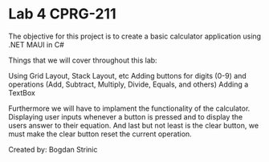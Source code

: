 # Lab 4 CPRG-211 

The objective for this project is to create a basic calculator application using .NET MAUI in C# 

Things that we will cover throughout this lab: 

Using Grid Layout, Stack Layout, etc
Adding buttons for digits (0-9) and operations (Add, Subtract, Multiply, Divide, Equals, and others) 
Adding a TextBox

Furthermore we will have to implament the functionality of the calculator. Displaying user inputs whenever a button is 
pressed and to display the users answer to their equation. And last but not least is the clear button, we must make the 
clear button reset the current operation. 

Created by: Bogdan Strinic
